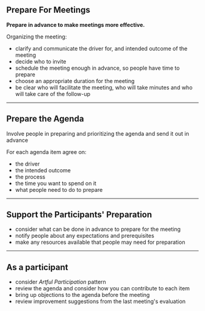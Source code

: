 ## Prepare For Meetings

**Prepare in advance to make meetings more effective.**

Organizing the meeting:

- clarify and communicate the driver for, and intended outcome of the meeting
- decide who to invite 
- schedule the meeting enough in advance, so people have time to prepare
- choose an appropriate duration for the meeting 
- be clear who will facilitate the meeting, who will take minutes and who will take care of the follow-up

---

## Prepare the Agenda

Involve people in preparing and prioritizing the agenda and send it out in advance

For each agenda item agree on:

- the driver 
- the intended outcome
- the process
- the time you want to spend on it 
- what people need to do to prepare

---

## Support the Participants' Preparation

- consider what can be done in advance to prepare for the meeting
- notify people about any expectations and prerequisites
- make any resources available that people may need for preparation


--- 

## As a participant

- consider _Artful Participation_ pattern
- review the agenda and consider how you can contribute to each item
- bring up objections to the agenda before the meeting
- review improvement suggestions from the last meeting's evaluation

